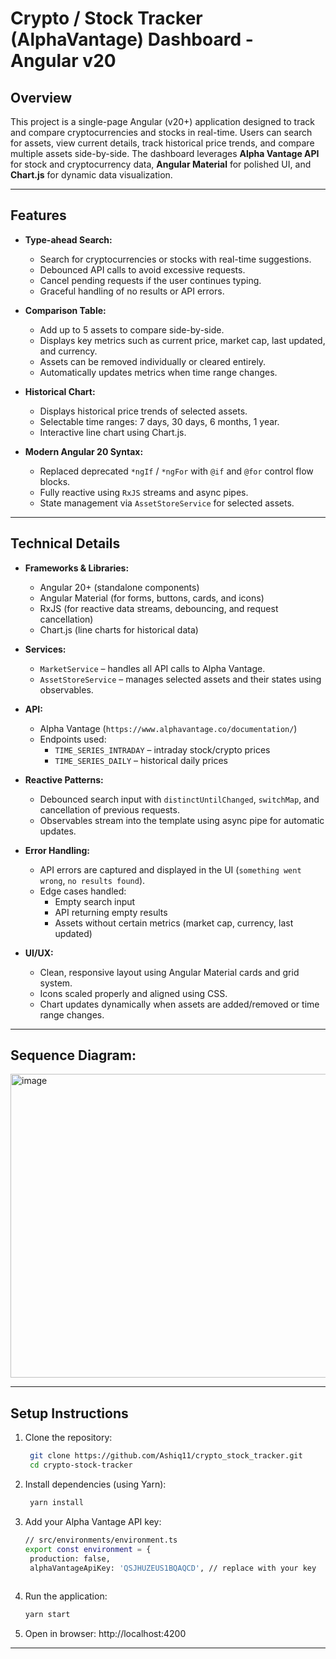 # Crypto / Stock Tracker (AlphaVantage) Dashboard - Angular v20 

## Overview

This project is a single-page Angular (v20+) application designed to track and compare cryptocurrencies and stocks in real-time. Users can search for assets, view current details, track historical price trends, and compare multiple assets side-by-side. The dashboard leverages **Alpha Vantage API** for stock and cryptocurrency data, **Angular Material** for polished UI, and **Chart.js** for dynamic data visualization.  

---

## Features

- **Type-ahead Search:**  
  - Search for cryptocurrencies or stocks with real-time suggestions.  
  - Debounced API calls to avoid excessive requests.  
  - Cancel pending requests if the user continues typing.  
  - Graceful handling of no results or API errors.  

- **Comparison Table:**  
  - Add up to 5 assets to compare side-by-side.  
  - Displays key metrics such as current price, market cap, last updated, and currency.  
  - Assets can be removed individually or cleared entirely.  
  - Automatically updates metrics when time range changes.  

- **Historical Chart:**  
  - Displays historical price trends of selected assets.  
  - Selectable time ranges: 7 days, 30 days, 6 months, 1 year.  
  - Interactive line chart using Chart.js.  

- **Modern Angular 20 Syntax:**  
  - Replaced deprecated `*ngIf` / `*ngFor` with `@if` and `@for` control flow blocks.  
  - Fully reactive using `RxJS` streams and async pipes.  
  - State management via `AssetStoreService` for selected assets.  

---

## Technical Details

- **Frameworks & Libraries:**  
  - Angular 20+ (standalone components)  
  - Angular Material (for forms, buttons, cards, and icons)  
  - RxJS (for reactive data streams, debouncing, and request cancellation)  
  - Chart.js (line charts for historical data)  

- **Services:**  
  - `MarketService` – handles all API calls to Alpha Vantage.  
  - `AssetStoreService` – manages selected assets and their states using observables.  

- **API:**  
  - Alpha Vantage (`https://www.alphavantage.co/documentation/`)  
  - Endpoints used:  
    - `TIME_SERIES_INTRADAY` – intraday stock/crypto prices  
    - `TIME_SERIES_DAILY` – historical daily prices  

- **Reactive Patterns:**  
  - Debounced search input with `distinctUntilChanged`, `switchMap`, and cancellation of previous requests.  
  - Observables stream into the template using async pipe for automatic updates.  

- **Error Handling:**  
  - API errors are captured and displayed in the UI (`something went wrong`, `no results found`).  
  - Edge cases handled:  
    - Empty search input  
    - API returning empty results  
    - Assets without certain metrics (market cap, currency, last updated)  

- **UI/UX:**  
  - Clean, responsive layout using Angular Material cards and grid system.  
  - Icons scaled properly and aligned using CSS.  
  - Chart updates dynamically when assets are added/removed or time range changes.  

---

## Sequence Diagram:
<img width="534" height="486" alt="image" src="https://github.com/user-attachments/assets/b1305b01-bcbd-4694-9fa7-cce27bc72435" />


-------

## Setup Instructions

1. Clone the repository:
   ```bash
    git clone https://github.com/Ashiq11/crypto_stock_tracker.git
    cd crypto-stock-tracker
2. Install dependencies (using Yarn):
   ```bash
    yarn install
3. Add your Alpha Vantage API key:
   ```bash
   // src/environments/environment.ts
   export const environment = {
    production: false,
    alphaVantageApiKey: 'QSJHUZEUS1BQAQCD', // replace with your key
    
4. Run the application:
    ```bash
    yarn start
5. Open in browser:
   http://localhost:4200
-------
